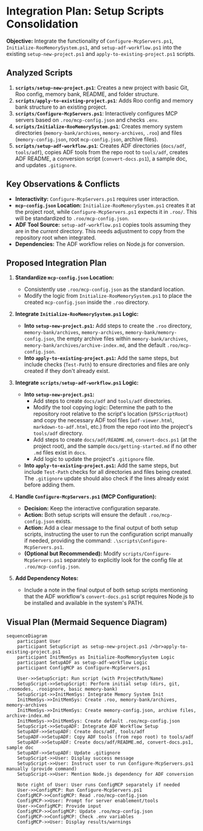 # Integration Plan: Setup Scripts Consolidation

**Objective:** Integrate the functionality of `Configure-McpServers.ps1`, `Initialize-RooMemorySystem.ps1`, and `setup-adf-workflow.ps1` into the existing `setup-new-project.ps1` and `apply-to-existing-project.ps1` scripts.

## Analyzed Scripts

1.  **`scripts/setup-new-project.ps1`**: Creates a new project with basic Git, Roo config, memory bank, README, and folder structure.
2.  **`scripts/apply-to-existing-project.ps1`**: Adds Roo config and memory bank structure to an existing project.
3.  **`scripts/Configure-McpServers.ps1`**: Interactively configures MCP servers based on `.roo/mcp-config.json` and checks `.env`.
4.  **`scripts/Initialize-RooMemorySystem.ps1`**: Creates memory system directories (`memory-bank/archives`, `memory-archives`, `.roo`) and files (`memory-config.json`, root `mcp-config.json`, archive files).
5.  **`scripts/setup-adf-workflow.ps1`**: Creates ADF directories (`docs/adf`, `tools/adf`), copies ADF tools from the repo root to `tools/adf`, creates ADF README, a conversion script (`convert-docs.ps1`), a sample doc, and updates `.gitignore`.

## Key Observations & Conflicts

*   **Interactivity:** `Configure-McpServers.ps1` requires user interaction.
*   **`mcp-config.json` Location:** `Initialize-RooMemorySystem.ps1` creates it at the project root, while `Configure-McpServers.ps1` expects it in `.roo/`. This will be standardized to `.roo/mcp-config.json`.
*   **ADF Tool Source:** `setup-adf-workflow.ps1` copies tools assuming they are in the *current* directory. This needs adjustment to copy from the repository root when integrated.
*   **Dependencies:** The ADF workflow relies on Node.js for conversion.

## Proposed Integration Plan

1.  **Standardize `mcp-config.json` Location:**
    *   Consistently use `.roo/mcp-config.json` as the standard location.
    *   Modify the logic from `Initialize-RooMemorySystem.ps1` to place the created `mcp-config.json` inside the `.roo` directory.

2.  **Integrate `Initialize-RooMemorySystem.ps1` Logic:**
    *   **Into `setup-new-project.ps1`:** Add steps to create the `.roo` directory, `memory-bank/archives`, `memory-archives`, `memory-bank/memory-config.json`, the empty archive files within `memory-bank/archives`, `memory-bank/archives/archive-index.md`, and the default `.roo/mcp-config.json`.
    *   **Into `apply-to-existing-project.ps1`:** Add the same steps, but include checks (`Test-Path`) to ensure directories and files are only created if they don't already exist.

3.  **Integrate `scripts/setup-adf-workflow.ps1` Logic:**
    *   **Into `setup-new-project.ps1`:**
        *   Add steps to create `docs/adf` and `tools/adf` directories.
        *   Modify the tool copying logic: Determine the path to the repository root relative to the script's location (`$PSScriptRoot`) and copy the necessary ADF tool files (`adf-viewer.html`, `markdown-to-adf.html`, etc.) from the repo root into the project's `tools/adf` directory.
        *   Add steps to create `docs/adf/README.md`, `convert-docs.ps1` (at the project root), and the sample `docs/getting-started.md` if no other `.md` files exist in `docs`.
        *   Add logic to update the project's `.gitignore` file.
    *   **Into `apply-to-existing-project.ps1`:** Add the same steps, but include `Test-Path` checks for all directories and files being created. The `.gitignore` update should also check if the lines already exist before adding them.

4.  **Handle `Configure-McpServers.ps1` (MCP Configuration):**
    *   **Decision:** Keep the interactive configuration separate.
    *   **Action:** Both setup scripts will ensure the default `.roo/mcp-config.json` exists.
    *   **Action:** Add a clear message to the final output of both setup scripts, instructing the user to run the configuration script manually if needed, providing the command: `.\scripts\Configure-McpServers.ps1`.
    *   **(Optional but Recommended):** Modify `scripts/Configure-McpServers.ps1` separately to explicitly look for the config file at `.roo/mcp-config.json`.

5.  **Add Dependency Notes:**
    *   Include a note in the final output of both setup scripts mentioning that the ADF workflow's `convert-docs.ps1` script requires Node.js to be installed and available in the system's PATH.

## Visual Plan (Mermaid Sequence Diagram)

```mermaid
sequenceDiagram
    participant User
    participant SetupScript as setup-new-project.ps1 /<br>apply-to-existing-project.ps1
    participant InitMemSys as Initialize-RooMemorySystem Logic
    participant SetupADF as setup-adf-workflow Logic
    participant ConfigMCP as Configure-McpServers.ps1

    User->>SetupScript: Run script (with ProjectPath/Name)
    SetupScript->>SetupScript: Perform initial setup (dirs, git, .roomodes, .rooignore, basic memory-bank)
    SetupScript->>InitMemSys: Integrate Memory System Init
    InitMemSys->>InitMemSys: Create .roo, memory-bank/archives, memory-archives
    InitMemSys->>InitMemSys: Create memory-config.json, archive files, archive-index.md
    InitMemSys->>InitMemSys: Create default .roo/mcp-config.json
    SetupScript->>SetupADF: Integrate ADF Workflow Setup
    SetupADF->>SetupADF: Create docs/adf, tools/adf
    SetupADF->>SetupADF: Copy ADF tools (from repo root) to tools/adf
    SetupADF->>SetupADF: Create docs/adf/README.md, convert-docs.ps1, sample doc
    SetupADF->>SetupADF: Update .gitignore
    SetupScript->>User: Display success message
    SetupScript->>User: Instruct user to run Configure-McpServers.ps1 manually (provide command)
    SetupScript->>User: Mention Node.js dependency for ADF conversion

    Note right of User: User runs ConfigMCP separately if needed
    User->>ConfigMCP: Run Configure-McpServers.ps1
    ConfigMCP->>ConfigMCP: Read .roo/mcp-config.json
    ConfigMCP->>User: Prompt for server enablement/tools
    User->>ConfigMCP: Provide input
    ConfigMCP->>ConfigMCP: Update .roo/mcp-config.json
    ConfigMCP->>ConfigMCP: Check .env variables
    ConfigMCP->>User: Display results/warnings